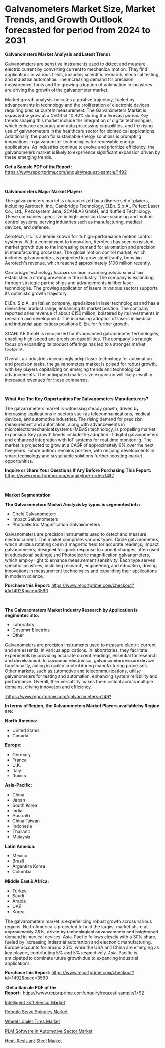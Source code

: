 <p><h1>Galvanometers Market Size, Market Trends, and Growth Outlook forecasted for period from 2024 to 2031</h1></p><p><strong>Galvanometers Market Analysis and Latest Trends</strong></p>
<p><p>Galvanometers are sensitive instruments used to detect and measure electric current by converting current to mechanical motion. They find applications in various fields, including scientific research, electrical testing, and industrial automation. The increasing demand for precision measurement tools and the growing adoption of automation in industries are driving the growth of the galvanometer market.</p><p>Market growth analysis indicates a positive trajectory, fueled by advancements in technology and the proliferation of electronic devices requiring precise current measurement. The Galvanometers Market is expected to grow at a CAGR of 10.40% during the forecast period. Key trends shaping this market include the integration of digital technologies, which enhance accuracy and data processing capabilities, and the rising use of galvanometers in the healthcare sector for biomedical applications. Additionally, the push for sustainable energy solutions is prompting innovations in galvanometer technologies for renewable energy applications. As industries continue to evolve and prioritize efficiency, the galvanometers market is likely to experience significant expansion driven by these emerging trends.</p></p>
<p><strong>Get a Sample PDF of the Report:&nbsp;</strong> <a href="https://www.reportprime.com/enquiry/request-sample/1492">https://www.reportprime.com/enquiry/request-sample/1492</a></p>
<p>&nbsp;</p>
<p><strong>Galvanometers Major Market Players</strong></p>
<p><p>The galvanometers market is characterized by a diverse set of players, including Aerotech, Inc., Cambridge Technology, El.En. S.p.A., Perfect Laser Co., Ltd., Piezosystem Jena, SCANLAB GmbH, and Nutfield Technology. These companies specialize in high-precision laser scanning and motion control systems, serving industries such as manufacturing, medical devices, and defense.</p><p>Aerotech, Inc. is a leader known for its high-performance motion control systems. With a commitment to innovation, Aerotech has seen consistent market growth due to the increasing demand for automation and precision in manufacturing processes. The global motion control market, which includes galvanometers, is projected to grow significantly, boosting Aerotech's revenue, which reached approximately $100 million recently.</p><p>Cambridge Technology focuses on laser scanning solutions and has established a strong presence in the industry. The company is expanding through strategic partnerships and advancements in fiber laser technologies. The growing application of lasers in various sectors supports its optimistic growth trajectory.</p><p>El.En. S.p.A., an Italian company, specializes in laser technologies and has a diversified product range, enhancing its market position. The company reported sales revenue of about €150 million, bolstered by its investments in research and development. The increasing adoption of lasers in medical and industrial applications positions El.En. for further growth.</p><p>SCANLAB GmbH is recognized for its advanced galvanometer technologies, enabling high-speed and precision capabilities. The company's strategic focus on expanding its product offerings has led to a stronger market footprint.</p><p>Overall, as industries increasingly adopt laser technology for automation and precision tasks, the galvanometers market is poised for robust growth, with key players capitalizing on emerging trends and technological advancements. The anticipated market size expansion will likely result in increased revenues for these companies.</p></p>
<p>&nbsp;</p>
<p><strong>What Are The Key Opportunities For Galvanometers Manufacturers?</strong></p>
<p><p>The galvanometers market is witnessing steady growth, driven by increasing applications in sectors such as telecommunications, medical devices, and automotive industries. The rising demand for precision measurement and automation, along with advancements in microelectromechanical systems (MEMS) technology, is propelling market expansion. Key growth trends include the adoption of digital galvanometers and enhanced integration with IoT systems for real-time monitoring. The market is projected to grow at a CAGR of approximately 6% over the next five years. Future outlook remains positive, with ongoing developments in smart technology and sustainable solutions further boosting market opportunities.</p></p>
<p><strong>Inquire or Share Your Questions If Any Before Purchasing This Report:</strong> <a href="https://www.reportprime.com/enquiry/pre-order/1492">https://www.reportprime.com/enquiry/pre-order/1492</a></p>
<p>&nbsp;</p>
<p><strong>Market Segmentation</strong></p>
<p><strong>The Galvanometers Market Analysis by types is segmented into:</strong></p>
<p><ul><li>Circle Galvanometers</li><li>Impact Galvanometers</li><li>Photoelectric Magnification Galvanometers</li></ul></p>
<p><p>Galvanometers are precision instruments used to detect and measure electric current. The market comprises various types: Circle galvanometers, which utilize a rotating coil in a magnetic field for accurate readings; Impact galvanometers, designed for quick response to current changes, often used in educational settings; and Photoelectric magnification galvanometers, which employ light to enhance measurement sensitivity. Each type serves specific industries, including research, engineering, and education, driving innovations in measurement technologies and expanding their applications in modern science.</p></p>
<p><strong>Purchase this Report:&nbsp;</strong><a href="https://www.reportprime.com/checkout?id=1492&price=3590">https://www.reportprime.com/checkout?id=1492&price=3590</a></p>
<p>&nbsp;</p>
<p><strong>The Galvanometers Market Industry Research by Application is segmented into:</strong></p>
<p><ul><li>Laboratory</li><li>Cosumer Electrics</li><li>Other</li></ul></p>
<p><p>Galvanometers are precision instruments used to measure electric current and are essential in various applications. In laboratories, they facilitate experiments by providing accurate current readings, essential for research and development. In consumer electronics, galvanometers ensure device functionality, aiding in quality control during manufacturing processes. Other markets, such as automotive and telecommunications, utilize galvanometers for testing and automation, enhancing system reliability and performance. Overall, their versatility makes them critical across multiple domains, driving innovation and efficiency.</p></p>
<p><a href="https://www.reportprime.com/galvanometers-r1492">&nbsp;https://www.reportprime.com/galvanometers-r1492</a></p>
<p><strong>In terms of Region, the Galvanometers Market Players available by Region are:</strong></p>
<p>
    <p> <strong> North America: </strong>
        <ul>
            <li>United States</li>
            <li>Canada</li>
        </ul>
        </p> 
    <p> <strong> Europe: </strong>
        <ul>
            <li>Germany</li>
            <li>France</li>
            <li>U.K.</li>
            <li>Italy</li>
            <li>Russia</li>
        </ul>
        </p> 
    <p> <strong> Asia-Pacific: </strong>
        <ul>
            <li>China</li>
            <li>Japan</li>
            <li>South Korea</li>
            <li>India</li>
            <li>Australia</li>
            <li>China Taiwan</li>
            <li>Indonesia</li>
            <li>Thailand</li>
            <li>Malaysia</li>
        </ul>
        </p> 
    <p> <strong> Latin America: </strong>
        <ul>
            <li>Mexico</li>
            <li>Brazil</li>
            <li>Argentina Korea</li>
            <li>Colombia</li>
        </ul>
        </p> 
    <p> <strong> Middle East & Africa: </strong>
        <ul>
            <li>Turkey</li>
            <li>Saudi</li>
            <li>Arabia</li>
            <li>UAE</li>
            <li>Korea</li>
        </ul>
    </p>
    </p>
<p><p>The galvanometers market is experiencing robust growth across various regions. North America is projected to hold the largest market share at approximately 35%, driven by technological advancements and heightened demand in medical devices. Asia-Pacific follows closely with a 30% share, fueled by increasing industrial automation and electronic manufacturing. Europe accounts for around 25%, while the USA and China are emerging as key players, contributing 5% and 5% respectively. Asia-Pacific is anticipated to dominate future growth due to expanding industrial applications.</p></p>
<p><strong>Purchase this Report: </strong><a href="https://www.reportprime.com/checkout?id=1492&price=3590">https://www.reportprime.com/checkout?id=1492&price=3590</a></p>
<p>&nbsp;<strong>Get a Sample PDF of the Report:&nbsp;&nbsp;</strong><a href="https://www.reportprime.com/enquiry/request-sample/1492">https://www.reportprime.com/enquiry/request-sample/1492</a></p>
<p><strong></strong></p>
<p><p><a href="https://medium.com/@harmondoyle_71964/how-will-the-intelligent-soft-sensor-market-evolve-market-growth-analysis-for-the-year-2024-2031-e4240282b853">Intelligent Soft Sensor Market</a></p><p><a href="https://issuu.com/reportprime-2/docs/robotic-servo-spindles-market-size-_1e2487b1540b9d">Robotic Servo Spindles Market</a></p><p><a href="https://www.linkedin.com/pulse/wheel-loader-tires-market-trends-analysis-opportunities-sivee?trackingId=AQVi0I%2BkQeCGbqfH0VIoYQ%3D%3D">Wheel Loader Tires Market</a></p><p><a href="https://medium.com/@harmondoyle_71964/strategic-market-insights-into-the-global-plm-software-in-automotive-sector-market-2024-2031-2e5475d15522">PLM Software in Automotive Sector Market</a></p><p><a href="https://issuu.com/reportprime-2/docs/heat-resistant-steel-market-size-20_c4c05f1705fed5">Heat-Resistant Steel Market</a></p></p>